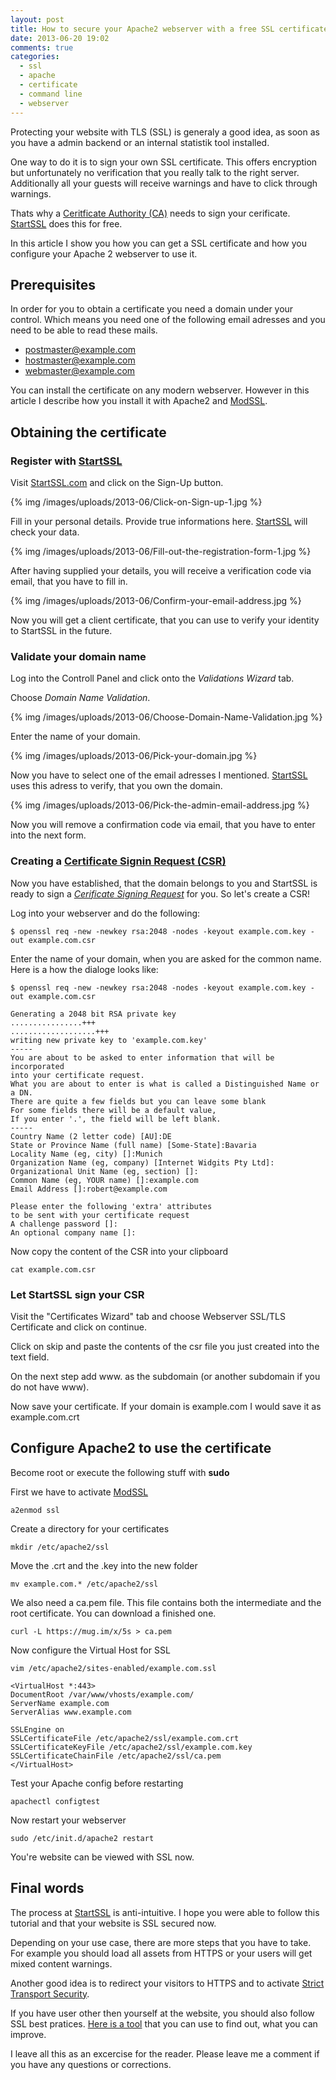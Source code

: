 ```yaml
---
layout: post
title: How to secure your Apache2 webserver with a free SSL certificate
date: 2013-06-20 19:02
comments: true
categories:
  - ssl
  - apache
  - certificate
  - command line
  - webserver
---
```


Protecting your website with TLS (SSL) is generaly a good idea, as soon as you have a admin backend or an internal statistik tool installed.

One way to do it is to sign your own SSL certificate. This offers encryption but unfortunately no verification that you really talk to the right server. Additionally all your guests will receive warnings and have to click through warnings. 

Thats why a [Ceritficate Authority (CA)][5] needs to sign your cerificate. [StartSSL][1] does this for free.

In this article I show you how you can get a SSL certificate and how you configure your Apache 2 webserver to use it.

## Prerequisites

In order for you to obtain a certificate you need a domain under your control. Which means you need one of the following email adresses and you need to be able to read these mails.

* postmaster@example.com
* hostmaster@example.com
* webmaster@example.com

You can install the certificate on any modern webserver. However in this article I describe how you install it with Apache2 and [ModSSL][6].

## Obtaining the certificate

### Register with [StartSSL][1]

Visit [StartSSL.com][1] and click on the Sign-Up button.

{% img /images/uploads/2013-06/Click-on-Sign-up-1.jpg %}

Fill in your personal details. Provide true informations here. [StartSSL][1] will check your data.

{% img /images/uploads/2013-06/Fill-out-the-registration-form-1.jpg %}

After having supplied your details, you will receive a verification code via email, that you have to fill in.

{% img /images/uploads/2013-06/Confirm-your-email-address.jpg %}

Now you will get a client certificate, that you can use to verify your identity to StartSSL in the future.

### Validate your domain name

Log into the Controll Panel and click onto the _Validations Wizard_ tab.

Choose _Domain Name Validation_.

{% img /images/uploads/2013-06/Choose-Domain-Name-Validation.jpg %}

Enter the name of your domain.

{% img /images/uploads/2013-06/Pick-your-domain.jpg %}

Now you have to select one of the email adresses I mentioned. [StartSSL][1] uses this adress to verify, that you own the domain.

{% img /images/uploads/2013-06/Pick-the-admin-email-address.jpg %}

Now you will remove a confirmation code via email, that you have to enter into the next form. 

### Creating a [Certificate Signin Request (CSR)][4]

Now you have established, that the domain belongs to you and StartSSL is ready to sign a _[Cerificate Signing Request][2]_ for you. So let's create a CSR!

Log into your webserver and do the following:

    $ openssl req -new -newkey rsa:2048 -nodes -keyout example.com.key -out example.com.csr

Enter the name of your domain, when you are asked for the common name. Here is a how the dialoge looks like:


```
$ openssl req -new -newkey rsa:2048 -nodes -keyout example.com.key -out example.com.csr

Generating a 2048 bit RSA private key
................+++
...................+++
writing new private key to 'example.com.key'
-----
You are about to be asked to enter information that will be incorporated
into your certificate request.
What you are about to enter is what is called a Distinguished Name or a DN.
There are quite a few fields but you can leave some blank
For some fields there will be a default value,
If you enter '.', the field will be left blank.
-----
Country Name (2 letter code) [AU]:DE
State or Province Name (full name) [Some-State]:Bavaria
Locality Name (eg, city) []:Munich
Organization Name (eg, company) [Internet Widgits Pty Ltd]:
Organizational Unit Name (eg, section) []:
Common Name (eg, YOUR name) []:example.com
Email Address []:robert@example.com

Please enter the following 'extra' attributes
to be sent with your certificate request
A challenge password []:
An optional company name []:
```

Now copy the content of the CSR into your clipboard

    cat example.com.csr

### Let StartSSL sign your CSR

Visit the "Certificates Wizard" tab and choose Webserver SSL/TLS Certificate and click on continue.

Click on skip and paste the contents of the csr file you just created into the text field.

On the next step add www. as the subdomain (or another subdomain if you do not have www).

Now save your certificate. If your domain is example.com I would save it as example.com.crt

## Configure Apache2 to use the certificate

Become root or execute the following stuff with __sudo__

First we have to activate [ModSSL][6]

	a2enmod ssl

Create a directory for your certificates

    mkdir /etc/apache2/ssl

Move the .crt and the .key into the new folder

    mv example.com.* /etc/apache2/ssl

We also need a ca.pem file. This file contains both the intermediate and the root certificate. You can download a finished one.

    curl -L https://mug.im/x/5s > ca.pem
 
Now configure the Virtual Host for SSL

    vim /etc/apache2/sites-enabled/example.com.ssl

```
<VirtualHost *:443>
DocumentRoot /var/www/vhosts/example.com/
ServerName example.com
ServerAlias www.example.com

SSLEngine on
SSLCertificateFile /etc/apache2/ssl/example.com.crt
SSLCertificateKeyFile /etc/apache2/ssl/example.com.key
SSLCertificateChainFile /etc/apache2/ssl/ca.pem
</VirtualHost>
```

Test your Apache config before restarting

    apachectl configtest

Now restart your webserver

    sudo /etc/init.d/apache2 restart

You're website can be viewed with SSL now.

## Final words

The process at [StartSSL][1] is anti-intuitive. I hope you were able to follow this tutorial and that your website is SSL secured now.

Depending on your use case, there are more steps that you have to take. For example you should load all assets from HTTPS or your users will get mixed content warnings. 

Another good idea is to redirect your visitors to HTTPS and to activate [Strict Transport Security][3].

If you have user other then yourself at the website, you should also follow SSL best pratices. [Here is a tool][7] that you can use to find out, what you can improve.

I leave all this as an excercise for the reader. Please leave me a comment if you have any questions or corrections.

[1]: https://www.startssl.com/
[2]: http://en.wikipedia.org/wiki/Certificate_signing_request
[3]: http://en.wikipedia.org/wiki/HTTP_Strict_Transport_Security
[4]: http://en.wikipedia.org/wiki/Certificate_signing_request
[5]: http://en.wikipedia.org/wiki/Certificate_authority
[6]: http://www.modssl.org/
[7]: https://www.ssllabs.com/
